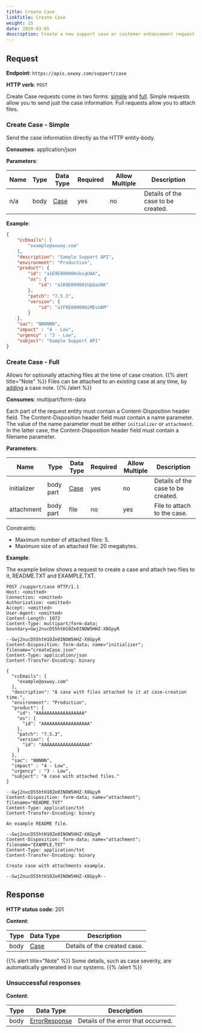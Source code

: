 ```yaml
---
title: Create Case
linkTitle: Create Case
weight: 15
date: 2020-03-05
description: Create a new support case or customer enhancement request.
---
```


## Request

**Endpoint**: `https://apis.axway.com/support/case`

**HTTP verb**: `POST`

Create Case requests come in two forms: [simple](#create-case---simple) and [full](#create-case---full).
Simple requests allow you to send just the case information. Full requests allow you to attach files.

### Create Case - Simple

Send the case information directly as the HTTP entity-body.

**Consumes**: application/json

**Parameters**:

| Name | Type | Data Type                                  | Required | Allow Multiple | Description |
|------|------|--------------------------------------------|----------|----------------|-------------|
| n/a  | body | [Case](../../formats/create_case_req#case) |      yes |             no | Details of the case to be created. |

**Example**:

```json
{
    "ccEmails": [
        "example@axway.com"
    ],
    "description": "Sample Support API",
    "environment": "Production",
    "product": {
        "id": "a1E9E000000oksqUAA",
        "os": {
            "id": "a1D9E000001UpQaUAK"
        },
        "patch": "7.5.3",
        "version": {
            "id": "a1F9E000000iMEvUAM"
        }
    },
    "sac": "NNNNNN",
    "impact" : "4 - Low",
    "urgency" : "3 - Low",
    "subject": "Sample Support API"
}
```

### Create Case - Full

Allows for optionally attaching files at the time of case creation.
{{% alert title="Note" %}}
Files can be attached to an existing case at any time, by [adding](../add_note#add-note---full) a case note.
{{% /alert %}}

**Consumes**: multipart/form-data

Each part of the request entity must contain a Content-Disposition header field. The Content-Disposition header field must contain a name parameter. The value of the name parameter must be either `initializer` or `attachment`. In the latter case, the Content-Disposition header field must contain a filename parameter.

**Parameters**:

| Name        | Type      | Data Type                                  | Required | Allow Multiple | Description |
|-------------|-----------|--------------------------------------------|----------|----------------|-------------|
| initializer | body part | [Case](../../formats/create_case_req#case) |      yes |             no | Details of the case to be created. |
| attachment  | body part | file                                       |       no |            yes | File to attach to the case. |

Constraints:

* Maximum number of attached files: 5.
* Maximum size of an attached file: 20 megabytes.

**Example**:

The example below shows a request to create a case and attach two files to it, README.TXT and EXAMPLE.TXT.

```
POST /support/case HTTP/1.1
Host: <omitted>
Connection: <omitted>
Authorization: <omitted>
Accept: <omitted>
User-Agent: <omitted>
Content-Length: 1072
Content-Type: multipart/form-data; boundary=Gwj2nucD55htH10Ze0INOW5HHZ-X8GpyR

--Gwj2nucD55htH10Ze0INOW5HHZ-X8GpyR
Content-Disposition: form-data; name="initializer"; filename="createCase.json"
Content-Type: application/json
Content-Transfer-Encoding: binary

{
  "ccEmails": [
    "example@axway.com"
  ],
  "description": "A case with files attached to it at case-creation time.",
  "environment": "Production",
  "product": {
    "id": "AAAAAAAAAAAAAAAAAA"
    "os": {
      "id": "AAAAAAAAAAAAAAAAAA"
    },
    "patch": "7.5.3",
    "version": {
      "id": "AAAAAAAAAAAAAAAAAA"
    }
  },
  "sac": "NNNNN",
  "impact" : "4 - Low",
  "urgency" : "3 - Low",
  "subject": "A case with attached files."
}

--Gwj2nucD55htH10Ze0INOW5HHZ-X8GpyR
Content-Disposition: form-data; name="attachment"; filename="README.TXT"
Content-Type: application/txt
Content-Transfer-Encoding: binary

An example README file.

--Gwj2nucD55htH10Ze0INOW5HHZ-X8GpyR
Content-Disposition: form-data; name="attachment"; filename="EXAMPLE.TXT"
Content-Type: application/txt
Content-Transfer-Encoding: binary

Create case with attachments example.

--Gwj2nucD55htH10Ze0INOW5HHZ-X8GpyR--
```

## Response

**HTTP status code**: 201

**Content**:

| Type | Data Type                                  | Description |
|------|--------------------------------------------|-------------|
| body | [Case](../../formats/create_case_res#case) | Details of the created case. |

{{% alert title="Note" %}}
Some details, such as case severity, are automatically generated in our systems.
{{% /alert %}}

### Unsuccessful responses

**Content**:

| Type | Data Type                                     | Description |
|------|-----------------------------------------------|-------------|
| body | [ErrorResponse](../../formats/error_response) | Details of the error that occurred. |
